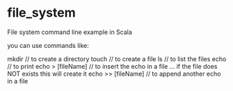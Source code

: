 # file_system
File system command line example in Scala

you can use commands like:

mkdir // to create a directory
touch // to create a file
ls // to list the files
echo // to print 
echo > [fileName] // to insert the echo in a file ... if the file does NOT exists this will create it
echo >> [fileName] // to append another echo in a file
